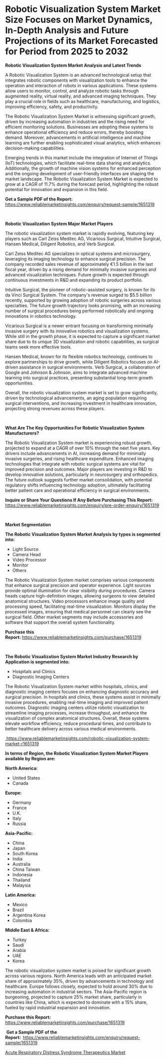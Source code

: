 <p><h1>Robotic Visualization System Market Size Focuses on Market Dynamics, In-Depth Analysis and Future Projections of its Market Forecasted for Period from 2025 to 2032</h1></p><p><strong>Robotic Visualization System Market Analysis and Latest Trends</strong></p>
<p><p>A Robotic Visualization System is an advanced technological setup that integrates robotic components with visualization tools to enhance the operation and interaction of robots in various applications. These systems allow users to monitor, control, and analyze robotic tasks through augmented reality, virtual reality, and advanced imaging techniques. They play a crucial role in fields such as healthcare, manufacturing, and logistics, improving efficiency, safety, and productivity.</p><p>The Robotic Visualization System Market is witnessing significant growth, driven by increasing automation in industries and the rising need for efficient monitoring solutions. Businesses are adopting these systems to enhance operational efficiency and reduce errors, thereby boosting demand. Moreover, advancements in artificial intelligence and machine learning are further enabling sophisticated visual analytics, which enhances decision-making capabilities.</p><p>Emerging trends in this market include the integration of Internet of Things (IoT) technologies, which facilitate real-time data sharing and analytics. Additionally, the growth of machine vision systems for enhanced perception and the ongoing development of user-friendly interfaces are shaping the market landscape. The Robotic Visualization System Market is expected to grow at a CAGR of 11.7% during the forecast period, highlighting the robust potential for innovation and expansion in this field.</p></p>
<p><strong>Get a Sample PDF of the Report:&nbsp;</strong> <a href="https://www.reliablemarketinsights.com/enquiry/request-sample/1651319?utm_campaign=2667&utm_medium=2&utm_source=Github&utm_content=ia&utm_term=03032025&utm_id=robotic-visualization-system">https://www.reliablemarketinsights.com/enquiry/request-sample/1651319</a></p>
<p>&nbsp;</p>
<p><strong>Robotic Visualization System Major Market Players</strong></p>
<p><p>The robotic visualization system market is rapidly evolving, featuring key players such as Carl Zeiss Meditec AG, Vicarious Surgical, Intuitive Surgical, Hansen Medical, Diligent Robotics, and Verb Surgical. </p><p>Carl Zeiss Meditec AG specializes in optical systems and microsurgery, leveraging its imaging technology to enhance surgical precision. The company recorded sales revenue of approximately €1.5 billion in the last fiscal year, driven by a rising demand for minimally invasive surgeries and advanced visualization techniques. Future growth is expected through continuous investments in R&D and expanding its product portfolio.</p><p>Intuitive Surgical, the pioneer of robotic-assisted surgery, is known for its da Vinci Surgical System. The company's revenue surged to $5.5 billion recently, supported by growing adoption of robotic surgeries across various specialties. The future growth trajectory looks promising, with an increasing number of surgical procedures being performed robotically and ongoing innovations in robotics technology.</p><p>Vicarious Surgical is a newer entrant focusing on transforming minimally invasive surgery with its innovative robotics and visualization systems. While still in the growth phase, it is expected to capture a significant market share due to its unique 3D visualization and robotic capabilities, as surgical teams seek more effective tools.</p><p>Hansen Medical, known for its flexible robotics technology, continues to explore partnerships to drive growth, while Diligent Robotics focuses on AI-driven assistance in surgical environments. Verb Surgical, a collaboration of Google and Johnson & Johnson, aims to integrate advanced machine learning into surgical practices, presenting substantial long-term growth opportunities.</p><p>Overall, the robotic visualization system market is set to grow significantly, driven by technological advancements, an aging population requiring surgical interventions, and increasing investment in healthcare innovation, projecting strong revenues across these players.</p></p>
<p>&nbsp;</p>
<p><strong>What Are The Key Opportunities For Robotic Visualization System Manufacturers?</strong></p>
<p><p>The Robotic Visualization System market is experiencing robust growth, projected to expand at a CAGR of over 10% through the next five years. Key drivers include advancements in AI, increasing demand for minimally invasive surgeries, and rising healthcare expenditure. Enhanced imaging technologies that integrate with robotic surgical systems are vital for improved precision and outcomes. Major players are investing in R&D to develop innovative solutions, particularly in neurosurgery and orthopedics. The future outlook suggests further market consolidation, with potential regulatory shifts influencing technology adoption, ultimately facilitating better patient care and operational efficiency in surgical environments.</p></p>
<p><strong>Inquire or Share Your Questions If Any Before Purchasing This Report:</strong> <a href="https://www.reliablemarketinsights.com/enquiry/pre-order-enquiry/1651319?utm_campaign=2667&utm_medium=2&utm_source=Github&utm_content=ia&utm_term=03032025&utm_id=robotic-visualization-system">https://www.reliablemarketinsights.com/enquiry/pre-order-enquiry/1651319</a></p>
<p>&nbsp;</p>
<p><strong>Market Segmentation</strong></p>
<p><strong>The Robotic Visualization System Market Analysis by types is segmented into:</strong></p>
<p><ul><li>Light Source</li><li>Camera Head</li><li>Video Processor</li><li>Monitor</li><li>Others</li></ul></p>
<p><p>The Robotic Visualization System market comprises various components that enhance surgical precision and operator experience. Light sources provide optimal illumination for clear visibility during procedures. Camera heads capture high-definition images, allowing surgeons to view detailed anatomical structures. Video processors enhance image quality and processing speed, facilitating real-time visualization. Monitors display the processed images, ensuring that medical personnel can clearly see the surgical field. Other market segments may include accessories and software that support the overall system functionality.</p></p>
<p><strong>Purchase this Report:&nbsp;</strong><a href="https://www.reliablemarketinsights.com/purchase/1651319?utm_campaign=2667&utm_medium=2&utm_source=Github&utm_content=ia&utm_term=03032025&utm_id=robotic-visualization-system">https://www.reliablemarketinsights.com/purchase/1651319</a></p>
<p>&nbsp;</p>
<p><strong>The Robotic Visualization System Market Industry Research by Application is segmented into:</strong></p>
<p><ul><li>Hospitals and Clinics</li><li>Diagnostic Imaging Centers</li></ul></p>
<p><p>The Robotic Visualization System market within hospitals, clinics, and diagnostic imaging centers focuses on enhancing diagnostic accuracy and surgical precision. In hospitals and clinics, these systems assist in minimally invasive procedures, enabling real-time imaging and improved patient outcomes. Diagnostic imaging centers utilize robotic visualization to streamline imaging processes, increase throughput, and enhance the visualization of complex anatomical structures. Overall, these systems elevate workflow efficiency, reduce procedural times, and contribute to better healthcare delivery across various medical environments.</p></p>
<p><a href="https://www.reliablemarketinsights.com/robotic-visualization-system-market-r1651319?utm_campaign=2667&utm_medium=2&utm_source=Github&utm_content=ia&utm_term=03032025&utm_id=robotic-visualization-system">&nbsp;https://www.reliablemarketinsights.com/robotic-visualization-system-market-r1651319</a></p>
<p><strong>In terms of Region, the Robotic Visualization System Market Players available by Region are:</strong></p>
<p>
    <p> <strong> North America: </strong>
        <ul>
            <li>United States</li>
            <li>Canada</li>
        </ul>
        </p> 
    <p> <strong> Europe: </strong>
        <ul>
            <li>Germany</li>
            <li>France</li>
            <li>U.K.</li>
            <li>Italy</li>
            <li>Russia</li>
        </ul>
        </p> 
    <p> <strong> Asia-Pacific: </strong>
        <ul>
            <li>China</li>
            <li>Japan</li>
            <li>South Korea</li>
            <li>India</li>
            <li>Australia</li>
            <li>China Taiwan</li>
            <li>Indonesia</li>
            <li>Thailand</li>
            <li>Malaysia</li>
        </ul>
        </p> 
    <p> <strong> Latin America: </strong>
        <ul>
            <li>Mexico</li>
            <li>Brazil</li>
            <li>Argentina Korea</li>
            <li>Colombia</li>
        </ul>
        </p> 
    <p> <strong> Middle East & Africa: </strong>
        <ul>
            <li>Turkey</li>
            <li>Saudi</li>
            <li>Arabia</li>
            <li>UAE</li>
            <li>Korea</li>
        </ul>
    </p>
    </p>
<p><p>The robotic visualization system market is poised for significant growth across various regions. North America leads with an anticipated market share of approximately 35%, driven by advancements in technology and healthcare. Europe follows closely, expected to hold around 30% due to increasing automation in industrial sectors. The Asia-Pacific region is burgeoning, projected to capture 25% market share, particularly in countries like China, which is expected to dominate with a 15% share, fueled by rapid industrial expansion and innovation.</p></p>
<p><strong>Purchase this Report: </strong><a href="https://www.reliablemarketinsights.com/purchase/1651319?utm_campaign=2667&utm_medium=2&utm_source=Github&utm_content=ia&utm_term=03032025&utm_id=robotic-visualization-system">https://www.reliablemarketinsights.com/purchase/1651319</a></p>
<p>&nbsp;<strong>Get a Sample PDF of the Report:&nbsp;&nbsp;</strong><a href="https://www.reliablemarketinsights.com/enquiry/request-sample/1651319?utm_campaign=2667&utm_medium=2&utm_source=Github&utm_content=ia&utm_term=03032025&utm_id=robotic-visualization-system">https://www.reliablemarketinsights.com/enquiry/request-sample/1651319</a></p>
<p><strong></strong></p>
<p><p><a href="https://github.com/marteionun0/Market-Research-Report-List-1/blob/main/acute-respiratory-distress-syndrome-therapeutics-market.md?utm_campaign=2667&utm_medium=2&utm_source=Github&utm_content=ia&utm_term=03032025&utm_id=robotic-visualization-system">Acute Respiratory Distress Syndrome Therapeutics Market</a></p></p>